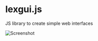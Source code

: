 # lexgui.js
JS library to create simple web interfaces

![Screenshot](https://github.com/jxarco/lexgui.js/blob/master/images/Screenshot%202019-02-23%20at%2003.40.29.png)
